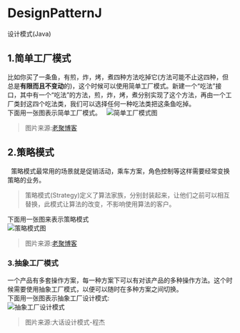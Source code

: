# DesignPatternJ
设计模式(Java)

## 1.简单工厂模式
   比如你买了一条鱼，有煎，炸，烤，煮四种方法吃掉它(方法可能不止这四种，但总是**有限而且不变动**的)，这个时候可以使用简单工厂模式。新建一个“吃法”接口，其中有一个“吃法”的方法，煎，炸，烤，煮分别实现了这个方法，再由一个工厂类封这四个吃法类，我们可以选择任何一种吃法类把这条鱼吃掉。   
   下面用一张图表示简单工厂模式。
   ![简单工厂模式图][1]    
   > 图片来源:[老聚博客][2]   
## 2.策略模式
   策略模式最常用的场景就是促销活动，乘车方案，角色控制等这样需要经常变换策略的业务。 
   
   > 策略模式(Strategy)定义了算法家族，分别封装起来，让他们之前可以相互替换，此模式让算法的改变，不影响使用算法的客户。
   
   下面用一张图来表示策略模式   
   ![策略模式图][3]   
   > 图片来源:[老聚博客][2]   
   ### 3.抽象工厂模式
   一个产品有多套操作方案，每一种方案下可以有对该产品的多种操作方法。这个时候需要使用抽象工厂模式，以便可以随时在多种方案之间切换。   
   下面用一张图表示抽象工厂设计模式:   
   ![抽象工厂设计模式][4]   
   > 图片来源:大话设计模式-程杰

[1]: http://pic002.cnblogs.com/images/2012/155937/2012070214562479.png "简单工厂模式图"
[2]: http://www.cnblogs.com/wangjq/
[3]: http://pic002.cnblogs.com/images/2012/155937/2012070310013466.png "策略模式图"
[4]: http://wx3.sinaimg.cn/mw690/9cac8bffly1fha4khgq39j20nn0i0ju5.jpg "抽象工厂设计模式"
  


